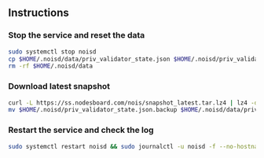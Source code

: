 ## Instructions

### Stop the service and reset the data

```bash
sudo systemctl stop noisd
cp $HOME/.noisd/data/priv_validator_state.json $HOME/.noisd/priv_validator_state.json.backup
rm -rf $HOME/.noisd/data
```

### Download latest snapshot

```bash
curl -L https://ss.nodesboard.com/nois/snapshot_latest.tar.lz4 | lz4 -dc - | tar -xf - -C $HOME/.noisd --strip-components 2
mv $HOME/.noisd/priv_validator_state.json.backup $HOME/.noisd/data/priv_validator_state.json
```

### Restart the service and check the log

```bash
sudo systemctl restart noisd && sudo journalctl -u noisd -f --no-hostname -o cat
```
